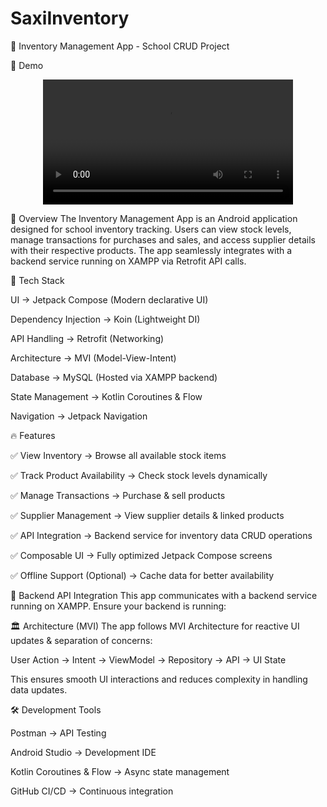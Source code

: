 # SaxiInventory

📱 Inventory Management App - School CRUD Project

🎥 Demo

<div align="center">
    <video src="https://github.com/user-attachments/assets/60a4372c-a19d-4b31-8ab6-5f4b04f20e44" width="400" controls>
        Your browser does not support the video tag.
    </video>
</div>



📝 Overview
The Inventory Management App is an Android application designed for school inventory tracking. Users can view stock levels, manage transactions for purchases and sales, and access supplier details with their respective products. The app seamlessly integrates with a backend service running on XAMPP via Retrofit API calls.

🚀 Tech Stack

UI → Jetpack Compose (Modern declarative UI)

Dependency Injection → Koin (Lightweight DI)

API Handling → Retrofit (Networking)

Architecture → MVI (Model-View-Intent)

Database → MySQL (Hosted via XAMPP backend)

State Management → Kotlin Coroutines & Flow

Navigation → Jetpack Navigation

🔥 Features

✅ View Inventory → Browse all available stock items

✅ Track Product Availability → Check stock levels dynamically

✅ Manage Transactions → Purchase & sell products

✅ Supplier Management → View supplier details & linked products

✅ API Integration → Backend service for inventory data CRUD operations

✅ Composable UI → Fully optimized Jetpack Compose screens

✅ Offline Support (Optional) → Cache data for better availability

🔗 Backend API Integration
This app communicates with a backend service running on XAMPP. Ensure your backend is running:

🏛 Architecture (MVI)
The app follows MVI Architecture for reactive UI updates & separation of concerns:

User Action → Intent → ViewModel → Repository → API → UI State

This ensures smooth UI interactions and reduces complexity in handling data updates.

🛠 Development Tools

Postman → API Testing

Android Studio → Development IDE

Kotlin Coroutines & Flow → Async state management

GitHub CI/CD → Continuous integration

